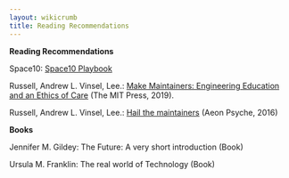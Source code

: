 ```yaml
---
layout: wikicrumb 
title: Reading Recommendations
---
```

**Reading Recommendations**

Space10: [Space10 Playbook][1] 

Russell, Andrew L. Vinsel, Lee.: [Make Maintainers: Engineering Education and an Ethics of Care][2] (The MIT Press, 2019).

Russell, Andrew L. Vinsel, Lee.: [Hail the maintainers][3] (Aeon Psyche, 2016)

**Books**

Jennifer M. Gildey: The Future: A very short introduction (Book)

Ursula M. Franklin: The real world of Technology (Book)

[1]:	https://de.scribd.com/document/402863566/space-10-playbook
[2]:	https://vtechworks.lib.vt.edu/handle/10919/89518
[3]:	https://aeon.co/essays/innovation-is-overvalued-maintenance-often-matters-more